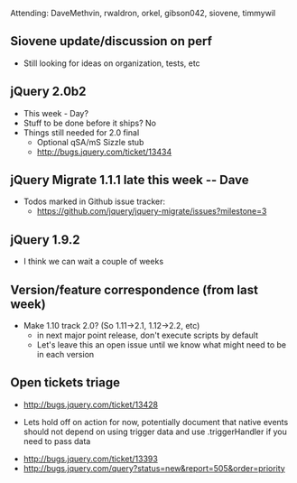 Attending: DaveMethvin, rwaldron, orkel, gibson042, siovene, timmywil

  
## Siovene update/discussion on perf
* Still looking for ideas on organization, tests, etc

## jQuery 2.0b2
* This week - Day?
* Stuff to be done before it ships? No
* Things still needed for 2.0 final
  - Optional qSA/mS Sizzle stub
  - http://bugs.jquery.com/ticket/13434

## jQuery Migrate 1.1.1 late this week -- Dave
* Todos marked in Github issue tracker:
  - https://github.com/jquery/jquery-migrate/issues?milestone=3

## jQuery 1.9.2
* I think we can wait a couple of weeks

## Version/feature correspondence (from last week)
* Make 1.10 track 2.0? (So 1.11->2.1, 1.12->2.2, etc)
  - in next major point release, don't execute scripts by default
  - Let's leave this an open issue until we know what might need to be in each version

## Open tickets triage
* http://bugs.jquery.com/ticket/13428
 - Lets hold off on action for now, potentially document that native events should not depend on using trigger data and use .triggerHandler if you need to pass data
* http://bugs.jquery.com/ticket/13393
* http://bugs.jquery.com/query?status=new&report=505&order=priority
